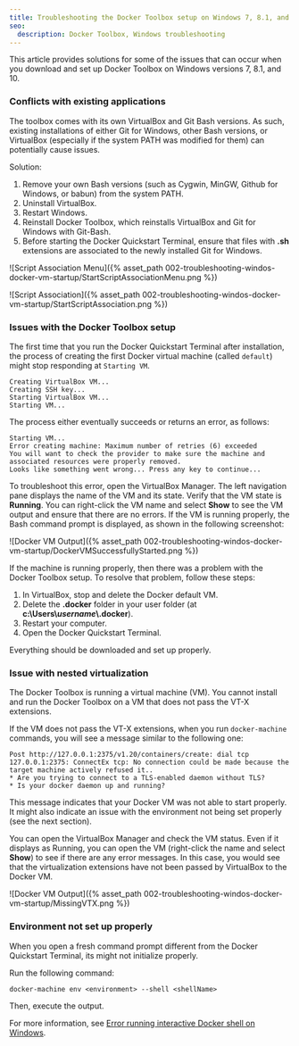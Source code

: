 ```yaml
---
title: Troubleshooting the Docker Toolbox setup on Windows 7, 8.1, and 10
seo:
  description: Docker Toolbox, Windows troubleshooting
---
```


This article provides solutions for some of the issues that can occur when you download and set up Docker Toolbox on Windows versions 7, 8.1, and 10.
 
### Conflicts with existing applications

The toolbox comes with its own VirtualBox and Git Bash versions. As such, existing installations of either Git for Windows, other Bash versions, or VirtualBox (especially if the system PATH was modified for them) can potentially cause issues.

Solution: 

1. Remove your own Bash versions (such as Cygwin, MinGW, Github for Windows, or babun) from the system PATH. 
2. Uninstall VirtualBox. 
3. Restart Windows. 
4. Reinstall Docker Toolbox, which reinstalls VirtualBox and Git for Windows with Git-Bash.
5. Before starting the Docker Quickstart Terminal, ensure that files with **.sh** extensions are associated to the newly installed Git for Windows.

![Script Association Menu]({% asset_path 002-troubleshooting-windos-docker-vm-startup/StartScriptAssociationMenu.png %})

![Script Association]({% asset_path 002-troubleshooting-windos-docker-vm-startup/StartScriptAssociation.png %})

### Issues with the Docker Toolbox setup

The first time that you run the Docker Quickstart Terminal after installation, the process of creating the first Docker virtual machine (called `default`) might stop responding at `Starting VM`.

```
Creating VirtualBox VM...
Creating SSH key...
Starting VirtualBox VM...
Starting VM...
```

The process either eventually succeeds or returns an error, as follows:

```
Starting VM...
Error creating machine: Maximum number of retries (6) exceeded
You will want to check the provider to make sure the machine and associated resources were properly removed.
Looks like something went wrong... Press any key to continue...
```
To troubleshoot this error, open the VirtualBox Manager. The left navigation pane displays the name of the VM and its state. Verify that the VM state is **Running**. You can right-click the VM name and select **Show** to see the VM output and ensure that there are no errors. If the VM is running properly, the Bash command prompt is displayed, as shown in the following screenshot:

![Docker VM Output]({% asset_path 002-troubleshooting-windos-docker-vm-startup/DockerVMSuccessfullyStarted.png %})

If the machine is running properly, then there was a problem with the Docker Toolbox setup. To resolve that problem, follow these steps:

1. In VirtualBox, stop and delete the Docker default VM. 
2. Delete the **.docker** folder in your user folder (at **c:\\Users\\*username*\\.docker**).
3. Restart your computer. 
4. Open the Docker Quickstart Terminal.
 
Everything should be downloaded and set up properly.

### Issue with nested virtualization

The Docker Toolbox is running a virtual machine (VM). You cannot install and run the Docker Toolbox on a VM that does not pass the VT-X extensions. 

If the VM does not pass the VT-X extensions, when you run `docker-machine` commands, you will see a message similar to the following one:

```
Post http://127.0.0.1:2375/v1.20/containers/create: dial tcp 127.0.0.1:2375: ConnectEx tcp: No connection could be made because the target machine actively refused it..
* Are you trying to connect to a TLS-enabled daemon without TLS?
* Is your docker daemon up and running?
```

This message indicates that your Docker VM was not able to start properly. It might also indicate  an issue with the environment not being set properly (see the next section). 

You can open the VirtualBox Manager and check the VM status. Even if it displays as Running, you can open the VM (right-click the name and select **Show**) to see if there are any error messages. In this case, you would see that the virtualization extensions have not been passed by VirtualBox to the Docker VM.

![Docker VM Output]({% asset_path 002-troubleshooting-windos-docker-vm-startup/MissingVTX.png %})

### Environment not set up properly

When you open a fresh command prompt different from the Docker Quickstart Terminal, its might not initialize properly. 

Run the following command:

`docker-machine env <environment> --shell <shellName>`

Then, execute the output. 

For more information, see [Error running interactive Docker shell on Windows](/docs/references/troubleshooting-cannot-enable-tty-mode-on-windows).
